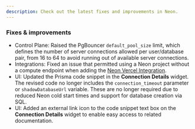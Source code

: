 ```yaml
---
description: Check out the latest fixes and improvements in Neon.
---
```


### Fixes & improvements

- Control Plane: Raised the PgBouncer `default_pool_size` limit, which defines the number of server connections allowed per user/database pair, from 16 to 64 to avoid running out of available server connections.
- Integrations: Fixed an issue that permitted using a Neon project without a compute endpoint when adding the [Neon Vercel Integration](https://vercel.com/integrations/neon). 
- UI: Updated the Prisma code snippet in the **Connection Details** widget. The revised code no longer includes the `connection_timeout` parameter or `shadowDatabaseUrl` variable. These are no longer required due to reduced Neon cold start times and support for database creation via SQL.
- UI: Added an external link icon to the code snippet text box on the **Connection Details** widget to enable easy access to related documentation. 